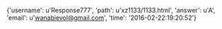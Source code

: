 {'username': u'Response777', 'path': u'xz1133/1133.html', 'answer': u'A', 'email': u'wanabievol@gmail.com', 'time': '2016-02-22:19:20:52'}